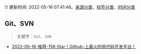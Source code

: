 :alarm_clock: 更新时间: 2022-05-16 07:41:46。[来源分类](../README.md)、[标签分类](../TAGS.md)、[时间分类](../TIMELINE.md)

## Git、SVN


> 关键字：`Git`、`SVN`



- [2022-05-16-推荐-15K-Star！Github-上最火的低代码开发平台！](https://toutiao.io/k/3qv24va) 